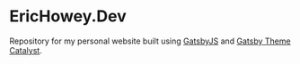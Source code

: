 # EricHowey.Dev

Repository for my personal website built using [GatsbyJS](https://www.gatsbyjs.org/) and [Gatsby Theme Catalyst](https://github.com/ehowey/gatsby-theme-catalyst).
